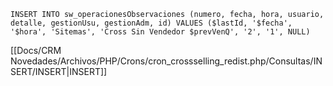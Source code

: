 `INSERT INTO sw_operacionesObservaciones (numero, fecha, hora, usuario, detalle, gestionUsu, gestionAdm, id) VALUES ($lastId, '$fecha', '$hora', 'Sitemas', 'Cross Sin Vendedor $prevVenQ', '2', '1', NULL)`

[[Docs/CRM Novedades/Archivos/PHP/Crons/cron_crossselling_redist.php/Consultas/INSERT/INSERT|INSERT]]